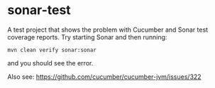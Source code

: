 sonar-test
==========

A test project that shows the problem with Cucumber and Sonar test coverage reports.  Try 
starting Sonar and then running:

    mvn clean verify sonar:sonar

and you should see the error.

Also see:
https://github.com/cucumber/cucumber-jvm/issues/322
